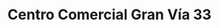 ---
title: "Centro Comercial Gran Vía 33"
url: /majadahonda/centro-comercial-gran-via-33/
shop: centro comercial
---